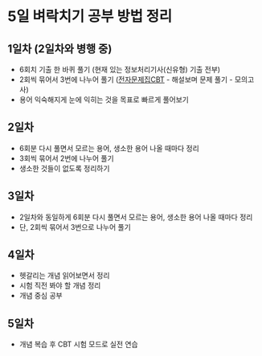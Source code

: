 # 5일 벼락치기 공부 방법 정리

## 1일차 (2일차와 병행 중)
- 6회치 기출 한 바퀴 풀기 (현재 있는 정보처리기사(신유형) 기출 전부)
- 2회씩 묶어서 3번에 나누어 풀기 ([전자문제집CBT](https://www.comcbt.com/) - 해설보며 문제 풀기 - 모의고사)
- 용어 익숙해지게 눈에 익히는 것을 목표로 빠르게 풀어보기

## 2일차
- 6회분 다시 풀면서 모르는 용어, 생소한 용어 나올 때마다 정리
- 3회씩 묶어서 2번에 나누어 풀기
- 생소한 것들이 없도록 정리하기

## 3일차
- 2일차와 동일하게 6회분 다시 풀면서 모르는 용어, 생소한 용어 나올 때마다 정리
- 단, 2회씩 묶어서 3번으로 나누어 풀기

## 4일차
- 헷갈리는 개념 읽어보면서 정리
- 시험 직전 봐야 할 개념 정리
- 개념 중심 공부

## 5일차
- 개념 복습 후 CBT 시험 모드로 실전 연습
